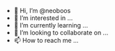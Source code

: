 - 👋 Hi, I’m @neoboos
- 👀 I’m interested in ...
- 🌱 I’m currently learning ...
- 💞️ I’m looking to collaborate on ...
- 📫 How to reach me ...

<!---
neoboos/neoboos is a ✨ special ✨ repository because its `README.md` (this file) appears on your GitHub profile.
You can click the Preview link to take a look at your changes.
--->
